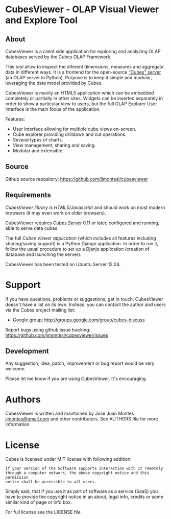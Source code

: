 CubesViewer - OLAP Visual Viewer and Explore Tool
=================================================

About
-----

CubesViewer is a client side application for exploring and analyzing
OLAP databases served by the Cubes OLAP Framework.

This tool allow to inspect the diferent dimensions, measures and
aggregate data in different ways. It is a frontend for the
open-source ["Cubes" server](http://databrewery.org/cubes.html) (an OLAP server in Python). 
Purpose is to keep it simple and modular, leveraging the data model 
provided by Cubes. 

CubesViewer is mainly an HTML5 application which can be embedded
completely or partially in other sites. Widgets can be inserted
separately in order to show a particular view to users, but the full
OLAP Explorer User Interface is the main focus of the application.

Features:

* User Interface allowing for multiple cube views on-screen. 
* Cube explorer providing drilldown and cut operations.
* Several types of charts.
* View management, sharing and saving.
* Modular and extensible.

Source
------

Github source repository: https://github.com/jjmontesl/cubesviewer

Requirements
------------

*CubesViewer library is HTML5/Javascript* and should work on most modern browsers
(it may even work on older browsers). 

CubesViewer requires *[Cubes Server](http://databrewery.org/cubes.html)* 0.11 or later, configured and running, able to serve 
data cubes. 

The full *Cubes Viewer application* (which includes all features including sharing/saving
support) is a Python Django application. In order to run it,
follow the usual procedure to set up a Djanjo application (creation of database and launching
the server).

CubesViewer has been tested on Ubuntu Server 12.04.

Support
=======

If you have questions, problems or suggestions, get in touch. CubesViewer doesn't
have a list on its own. Instead, you can contact the author and users via the 
Cubes project mailing list:

* Google group: http://groups.google.com/group/cubes-discuss

Report bugs using github issue tracking: https://github.com/jjmontesl/cubesviewer/issues

Development
-----------

Any suggestion, idea, patch, improvement or bug report would be very welcome.

Please let me know if you are using CubesViewer. It's encouraging.

Authors
=======

CubesViewer is written and maintained by Jose Juan Montes 
<jjmontes@gmail.com> and other contributors. See AUTHORS file for more 
information.

License
=======

Cubes is licensed under MIT license with following addition:

    If your version of the Software supports interaction with it remotely 
    through a computer network, the above copyright notice and this permission 
    notice shall be accessible to all users.

Simply said, that if you use it as part of software as a service (SaaS) you 
have to provide the copyright notice in an about, legal info, credits or some 
similar kind of page or info box.

For full license see the LICENSE file.

